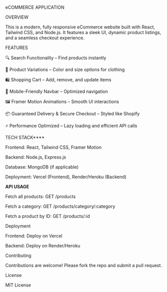 eCOMMERCE APPLICATION

OVERVIEW

This is a modern, fully responsive eCommerce website built with React, Tailwind CSS, and Node.js. It features a sleek UI, dynamic product listings, and a seamless checkout experience.

FEATURES

🔍 Search Functionality – Find products instantly

🎨 Product Variations – Color and size options for clothing

🛍️ Shopping Cart – Add, remove, and update items

📱 Mobile-Friendly Navbar – Optimized navigation

🖼️ Framer Motion Animations – Smooth UI interactions

📦 Guaranteed Delivery & Secure Checkout – Styled like Shopify

⚡ Performance Optimized – Lazy loading and efficient API calls

TECH STACK****

Frontend: React, Tailwind CSS, Framer Motion

Backend: Node.js, Express.js

Database: MongoDB (if applicable)

Deployment: Vercel (Frontend), Render/Heroku (Backend)


**API USAGE**

Fetch all products: GET /products

Fetch a category: GET /products/category/:category

Fetch a product by ID: GET /products/:id

Deployment

Frontend: Deploy on Vercel

Backend: Deploy on Render/Heroku

Contributing

Contributions are welcome! Please fork the repo and submit a pull request.

License

MIT License
